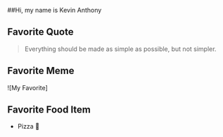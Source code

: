 ##Hi, my name is Kevin Anthony

## Favorite Quote
> Everything should be made as simple as possible, but not simpler.

## Favorite Meme
![My Favorite]

## Favorite Food Item
* Pizza :pizza:
